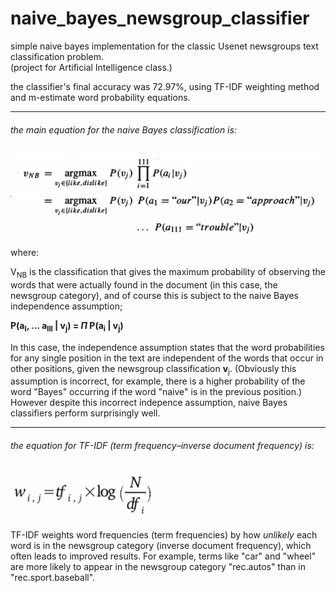 # naive_bayes_newsgroup_classifier
simple naive bayes implementation for the classic Usenet newsgroups text classification problem.
<br>(project for Artificial Intelligence class.)

the classifier's final accuracy was 72.97%, using TF-IDF weighting method and m-estimate word probability equations.

-----

###### the main equation for the naive Bayes classification is:

![probability equation image](equation.png "naive Bayes classification equation")

where:

V<sub>NB</sub> is the classification that gives the maximum probability of observing the words that were actually found in the document (in this case, the newsgroup category), and of course this is subject to the naive Bayes independence assumption;

**P(a<sub>l</sub>, ... a<sub>lll</sub> | v<sub>j</sub>) = *Π* P(a<sub>i</sub> | v<sub>j</sub>)**

In this case, the independence assumption states that the word probabilities for any single position in the text are independent of the words that occur in other positions, given the newsgroup classification **v**<sub>j</sub>. (Obviously this assumption is incorrect, for example, there is a higher probability of the word "Bayes" occurring if the word "naive" is in the previous position.) However despite this incorrect indepence assumption, naive Bayes classifiers perform surprisingly well.

-----

###### the equation for TF-IDF (term frequency–inverse document frequency) is:

![### ***w<sub>i,j</sub> = tf<sub>i,j</sub> x log(N/df<sub>i</sub>)***](tfidf-equation.png "term frequency - inverse document frequency equation") 

TF-IDF weights word frequencies (term frequencies) by how *unlikely* each word is in the newsgroup category (inverse document frequency), which often leads to improved results. For example, terms like "car" and "wheel" are more likely to appear in the newsgroup category "rec.autos" than in "rec.sport.baseball".



